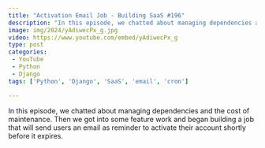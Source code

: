 ```yaml
---
title: "Activation Email Job - Building SaaS #196"
description: "In this episode, we chatted about managing dependencies and the cost of maintenance. Then we got into some feature work and began building a job that will send users an email as reminder to activate their account shortly before it expires."
image: img/2024/yAdiwecPx_g.jpg
video: https://www.youtube.com/embed/yAdiwecPx_g
type: post
categories:
 - YouTube
 - Python
 - Django
tags: ['Python', 'Django', 'SaaS', 'email', 'cron']

---
```


In this episode, we chatted about managing dependencies and the cost of maintenance. Then we got into some feature work and began building a job that will send users an email as reminder to activate their account shortly before it expires.
